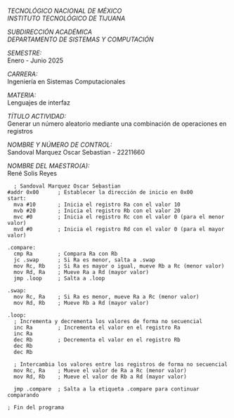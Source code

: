 *TECNOLÓGICO NACIONAL DE MÉXICO*  
*INSTITUTO TECNOLÓGICO DE TIJUANA*

*SUBDIRECCIÓN ACADÉMICA*  
*DEPARTAMENTO DE SISTEMAS Y COMPUTACIÓN*

*SEMESTRE:*  
Enero - Junio 2025

*CARRERA:*  
Ingeniería en Sistemas Computacionales

*MATERIA:*  
Lenguajes de interfaz

*TÍTULO ACTIVIDAD:*  
Generar un número aleatorio mediante una combinación de operaciones en registros

*NOMBRE Y NÚMERO DE CONTROL:*  
Sandoval Marquez Oscar Sebastian - 22211660  

*NOMBRE DEL MAESTRO(A):*  
René Solis Reyes
```assembly
  ; Sandoval Marquez Oscar Sebastian
#addr 0x00      ; Establecer la dirección de inicio en 0x00
start:
  mva #10       ; Inicia el registro Ra con el valor 10
  mvb #20       ; Inicia el registro Rb con el valor 20
  mvc #0        ; Inicia el registro Rc con el valor 0 (para el menor valor)
  mvd #0        ; Inicia el registro Rd con el valor 0 (para el mayor valor)

.compare:
  cmp Ra        ; Compara Ra con Rb
  jc .swap      ; Si Ra es menor, salta a .swap
  mov Rc, Rb    ; Si Ra es mayor o igual, mueve Rb a Rc (menor valor)
  mov Rd, Ra    ; Mueve Ra a Rd (mayor valor)
  jmp .loop     ; Salta a .loop

.swap:
  mov Rc, Ra    ; Si Ra es menor, mueve Ra a Rc (menor valor)
  mov Rd, Rb    ; Mueve Rb a Rd (mayor valor)

.loop:
  ; Incrementa y decrementa los valores de forma no secuencial
  inc Ra        ; Incrementa el valor en el registro Ra
  inc Ra
  dec Rb        ; Decrementa el valor en el registro Rb
  dec Rb
  dec Rb
  
  ; Intercambia los valores entre los registros de forma no secuencial
  mov Rc, Ra    ; Mueve el valor de Ra a Rc (menor valor)
  mov Rd, Rb    ; Mueve el valor de Rb a Rd (mayor valor)

  jmp .compare  ; Salta a la etiqueta .compare para continuar comparando

; Fin del programa
